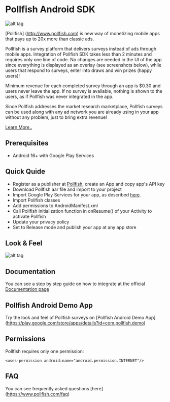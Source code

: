 # Pollfish Android SDK

![alt tag](https://storage.googleapis.com/pollfish-images/logoHome.png)

[Pollfish] (http://www.pollfish.com) is new way of monetizing mobile apps that pays up to 20x more than classic ads. 

Pollfish is a survey platform that delivers surveys instead of ads through mobile apps. Integration of Pollfish SDK takes less than 2 minutes and requires only one line of code. No changes are needed in the UI of the app since everything is displayed as an overlay (see screenshots below), while users that respond to surveys, enter into draws and win prizes (happy users)! 

Minimum revenue for each completed survey through an app is $0.30 and users never leave the app. If no survey is available, nothing is shown to the users, as if Pollfish was never integrated in the app. 

Since Pollfish addresses the market research marketplace, Pollfish surveys can be used along with any ad network you are already using in your app without any problem, just to bring extra revenue! 

[Learn More..](http://www.pollfish.com/monetize)

## Prerequisites

*	Android 16+ with Google Play Services

## Quick Quide

* Register as a publisher at [Pollfish](http://www.pollfish.com/login/publisher), create an App and copy app's API key
* Download Pollfish aar file and import to your project
* Import Google Play Services for your app, as described [here](https://developer.android.com/google/play-services/setup.html).
* Import Pollfish classes
* Add permissions to AndroidManifest.xml
* Call Pollfish initialization function in onResume() of your Activity to activate Pollfish
* Update your privacy policy
* Set to Release mode and publish your app at any app store

## Look & Feel

![alt tag](https://storage.googleapis.com/pollfish_production/multimedia/playful_survey.gif)

## Documentation

You can see a step by step guide on how to integrate at the official [Documentation page](http://www.pollfish.com/android)

## Pollfish Android Demo App

Try the look and feel of Pollfish surveys on [Pollfish Android Demo App] (https://play.google.com/store/apps/details?id=com.pollfish.demo)

## Permissions

Pollfish requires only one permission:

```
<uses-permission android:name="android.permission.INTERNET"/>
```

## FAQ

You can see frequently asked questions [here] (https://www.pollfish.com/faq)

